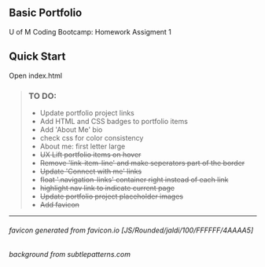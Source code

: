 ## Basic Portfolio 
U of M Coding Bootcamp: Homework Assigment 1


## Quick Start
Open index.html


> ### TO DO:
> - Update portfolio project links
> - Add HTML and CSS badges to portfolio items
> - Add 'About Me' bio
> - check css for color consistency
> - About me: first letter large
> - ~~UX Lift portfolio items on hover~~
> - ~~Remove 'link-item-line' and make seperators part of the border~~
> - ~~Update 'Connect with me' links~~
> - ~~float '.navigation-links' container right instead of each link~~
> - ~~highlight nav link to indicate current page~~
> - ~~Update portfolio project placeholder images~~
> - ~~Add favicon~~

------

###### favicon generated from favicon.io [JS/Rounded/jaldi/100/FFFFFF/4AAAA5]
###### background from subtlepatterns.com